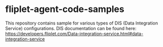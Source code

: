 # fliplet-agent-code-samples

This repository contains sample for various types of DIS (Data Integration Service) configurations. DIS documentation can be found here: https://developers.fliplet.com/Data-integration-service.html#data-integration-service
